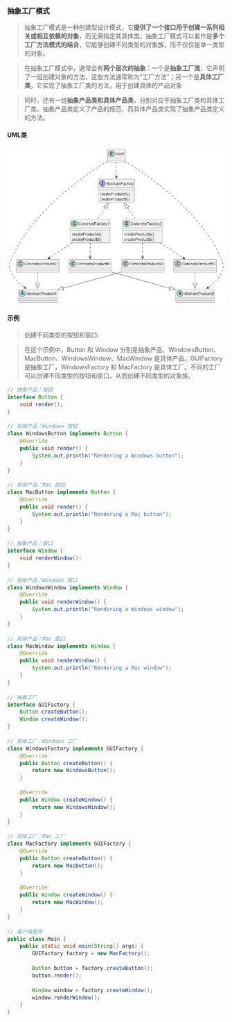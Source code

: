 
### 抽象工厂模式

>抽象工厂模式是一种创建型设计模式，它**提供了一个接口用于创建一系列相关或相互依赖的对象**，而无需指定其具体类。抽象工厂模式可以看作是**多个工厂方法模式的结合**，它能够创建不同类型的对象族，而不仅仅是单一类型的对象。

>在抽象工厂模式中，通常会有**两个层次的抽象**：一个是**抽象工厂类**，它声明了一组创建对象的方法，这些方法通常称为“工厂方法”；另一个是**具体工厂类**，它实现了抽象工厂类的方法，用于创建具体的产品对象

>同时，还有一组**抽象产品类和具体产品类**，分别对应于抽象工厂类和具体工厂类。抽象产品类定义了产品的规范，而具体产品类实现了抽象产品类定义的方法。

#### UML类
![抽象工厂模式](./example5/AbstractFactory.png)

#### 示例

>创建不同类型的按钮和窗口:

>在这个示例中，Button 和 Window 分别是抽象产品，WindowsButton、MacButton、WindowsWindow、MacWindow 是具体产品。GUIFactory 是抽象工厂，WindowsFactory 和 MacFactory 是具体工厂。不同的工厂可以创建不同类型的按钮和窗口，从而创建不同类型的对象族。

```java
// 抽象产品：按钮
interface Button {
    void render();
}

// 具体产品：Windows 按钮
class WindowsButton implements Button {
    @Override
    public void render() {
        System.out.println("Rendering a Windows button");
    }
}

// 具体产品：Mac 按钮
class MacButton implements Button {
    @Override
    public void render() {
        System.out.println("Rendering a Mac button");
    }
}

// 抽象产品：窗口
interface Window {
    void renderWindow();
}

// 具体产品：Windows 窗口
class WindowsWindow implements Window {
    @Override
    public void renderWindow() {
        System.out.println("Rendering a Windows window");
    }
}

// 具体产品：Mac 窗口
class MacWindow implements Window {
    @Override
    public void renderWindow() {
        System.out.println("Rendering a Mac window");
    }
}

// 抽象工厂
interface GUIFactory {
    Button createButton();
    Window createWindow();
}

// 具体工厂：Windows 工厂
class WindowsFactory implements GUIFactory {
    @Override
    public Button createButton() {
        return new WindowsButton();
    }

    @Override
    public Window createWindow() {
        return new WindowsWindow();
    }
}

// 具体工厂：Mac 工厂
class MacFactory implements GUIFactory {
    @Override
    public Button createButton() {
        return new MacButton();
    }

    @Override
    public Window createWindow() {
        return new MacWindow();
    }
}

// 客户端使用
public class Main {
    public static void main(String[] args) {
        GUIFactory factory = new MacFactory();
        
        Button button = factory.createButton();
        button.render();
        
        Window window = factory.createWindow();
        window.renderWindow();
    }
}
```